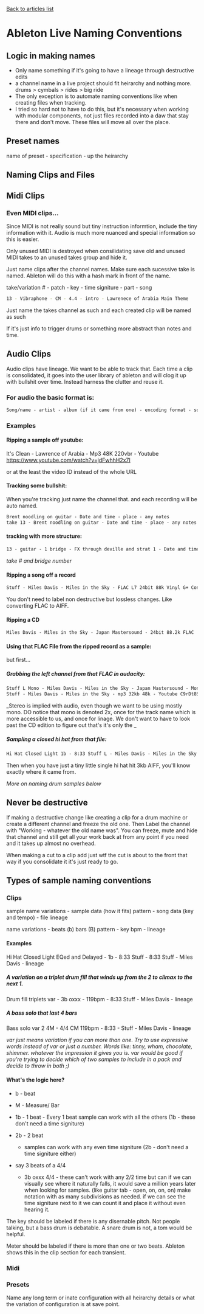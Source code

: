 [Back to articles list](../README.md)

# Ableton Live Naming Conventions

## Logic in making names

-   Only name something if it's going to have a lineage through destructive edits
-   a channel name in a live project should fit heirarchy and nothing more. drums > cymbals > rides > big ride
-   The only exception is to automate naming conventions like when creating files when tracking.
-   I tried so hard not to have to do this, but it's necessary when working with modular components, not just files recorded into a daw that stay there and don't move. These files will move all over the place.

## Preset names

name of preset - specification - up the heirarchy

## Naming Clips and Files

## Midi Clips

### Even MIDI clips...

Since MIDI is not really sound but tiny instruction informtion, include the tiny information with it. Audio is much more nuanced and special information so this is easier.

Only unused MIDI is destroyed when consilidating save old and unused MIDI takes to an unused takes group and hide it.

Just name clips after the channel names. Make sure each sucessive take is named. Ableton will do this with a hash mark in front of the name.

take/variation # - patch - key - time signiture -  part - song

```bash
13 - Vibraphone - CM - 4.4 - intro - Lawrenece of Arabia Main Theme
```

Just name the takes channel as such and each created clip will be named as such

If it's just info to trigger drums or something more abstract than notes and time.

## Audio Clips

Audio clips have lineage. We want to be able to track that. Each time a clip is consolidated, it goes into the user library of ableton and will clog it up with bullshit over time. Instead harness the clutter and reuse it.

### For audio the basic format is:

```txt
Song/name - artist - album (if it came from one) - encoding format - source - any information about the source
```

### Examples

#### Ripping a sample off youtube:

It's Clean - Lawrence of Arabia - Mp3 48K 220vbr - Youtube <https://www.youtube.com/watch?v=jdFwhhH2x7I>

or at the least the video ID instead of the whole URL

#### Tracking some bullshit:

When you're tracking just name the channel that. and each recording will be auto named.

```txt
Brent noodling on guitar - Date and time - place - any notes
take 13 - Brent noodling on guitar - Date and time - place - any notes
```

#### tracking with more structure:

```txt
13 - guitar - 1 bridge - FX through deville and strat 1 - Date and time - place - any notes
```

_take # and bridge number_

#### Ripping a song off a record

```txt
Stuff - Miles Davis - Miles in the Sky - FLAC L7 24bit 88k Vinyl G+ Condition - Worn Ortifon Carts on a 1200 - Motu interface
```

You don't need to label non destructive but lossless changes. Like converting FLAC to AIFF.

#### Ripping a CD

```txt
Miles Davis - Miles in the Sky - Japan Mastersound - 24bit 88.2k FLAC
```

#### Using that FLAC File from the ripped record as a sample:

but first...

##### Grabbing the left channel from that FLAC in audacity:

```txt
Stuff L Mono - Miles Davis - Miles in the Sky - Japan Mastersound - Mono L FLAC 24bit 44.1k
Stuff - Miles Davis - Miles in the Sky - mp3 32kb 48k - Youtube C9rDt8SuH7k
```

_Stereo is implied with audio, even though we want to be using mostly mono. DO notice that mono is denoted 2x, once for the track name which is more accessible to us, and once for linage. We don't want to have to look past the CD edition to figure out that's it's only the _

##### Sampling a closed hi hat from that file:

```txt
Hi Hat Closed Light 1b - 8:33 Stuff L - Miles Davis - Miles in the Sky - Mono L FLAC L5 24bit 88k from FLAC L7 24bit 88k Vinyl G+ Condition - Worn Ortifon Carts on a 1200 - Motu interface
```

Then when you have just a tiny little single hi hat hit 3kb AIFF, you'll know exactly where it came from.

_More on naming drum samples below_

## Never be destructive

If making a destructive change like creating a clip for a drum machine or create a different channel and freeze the old one. Then Label the channel with "Working - whatever the old name was". You can freeze, mute and hide that channel and still get all your work back at from any point if you need and it takes up almost no overhead.

When making a cut to a clip add just wtf the cut is about to the front that way if you consolidate it it's just ready to go.

## Types of sample naming conventions

### Clips

sample name variations - sample data (how it fits) pattern - song data (key and tempo) - file lineage

name variations - beats (b) bars (B) pattern - key bpm - lineage

#### Examples

Hi Hat Closed Light EQed and Delayed - 1b - 8:33 Stuff - 8:33 Stuff - Miles Davis - lineage

##### A variation on a triplet drum fill that winds up from the 2 to climax to the next 1.

Drum fill triplets var - 3b oxxx - 119bpm - 8:33 Stuff - Miles Davis - lineage

##### A bass solo that last 4 bars

Bass solo var 2 4M - 4/4 CM 119bpm - 8:33 - Stuff - Miles Davis - lineage

_var just means variation if you can more than one. Try to use expressive words instead of var or just a number. Words like: tinny, wham, chocolate, shimmer. whatever the impression it gives you is. var would be good if you're trying to decide which of two samples to include in a pack and decide to throw in both ;)_

#### What's the logic here?

-   b - beat
-   M - Measure/ Bar

-   1b - 1 beat - Every 1 beat sample can work with all the others (1b - these don't need a time signiture)
-   2b - 2 beat
    -   samples can work with any even time signiture (2b - don't need a time signiture either)
-   say 3 beats of a 4/4
    -   3b oxxx 4/4 - these can't work with any 2/2 time but can if we can visually see where it naturally falls, it would save a million years later when looking for samples. (like guitar tab - open, on, on, on) make notation with as many subdivisions as needed. if we can see the time signiture next to it we can count it and place it without even hearing it.

The key should be labeled if there is any disernable pitch. Not people talking, but a bass drum is debatable. A snare drum is not, a tom would be helpful.

Meter should be labeled if there is more than one or two beats. Ableton shows this in the clip section for each transient.

### Midi

### Presets

Name any long term or inate configuration with all heirarchy details or what the variation of configuration is at save point.
